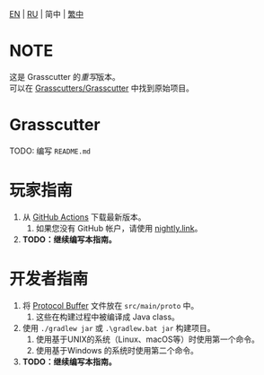 [EN](README.md) | [RU](README_ru-RU.md) | 简中 | [繁中](README_zh-TW.md)

# NOTE
这是 Grasscutter 的*重写*版本。\
可以在 [Grasscutters/Grasscutter](https://github.com/Grasscutters/Grasscutter) 中找到原始项目。

# Grasscutter
TODO: 编写 `README.md`

# 玩家指南
1. 从 [GitHub Actions](https://github.com/KingRainbow44/Grasscutter-Rewrite/actions) 下载最新版本。
    1. 如果您没有 GitHub 帐户，请使用 [nightly.link](https://nightly.link/KingRainbow44/Grasscutter-Rewrite/workflows/build/main/Grasscutter.zip)。
2. **TODO：继续编写本指南。**

# 开发者指南
1. 将 [Protocol Buffer](https://developers.google.com/protocol-buffers) 文件放在 `src/main/proto` 中。
    1. 这些在构建过程中被编译成 Java class。
2. 使用 `./gradlew jar` 或 `.\gradlew.bat jar` 构建项目。
    1. 使用基于UNIX的系统（Linux、macOS等）时使用第一个命令。
    2. 使用基于Windows 的系统时使用第二个命令。
3. **TODO：继续编写本指南。**
